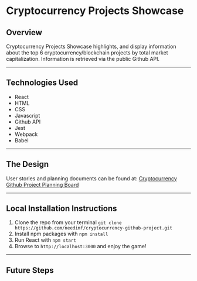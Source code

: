 # Cryptocurrency Projects Showcase

## Overview

Cryptocurrency Projects Showcase highlights, and display information about the top 6 cryptocurrency/blockchain projects by total market capitalization. Information is retrieved via the public Github API.


<!-- ### Screenshot -->

<!-- Screen shots will go here.. -->

<!-- <img src=""
     alt=""
     style="margin: 0 auto; max-width: 80%;" /> -->

---

## Technologies Used

- React
- HTML
- CSS
- Javascript
- Github API
- Jest
- Webpack
- Babel

---

## The Design

User stories and planning documents can be found at: [Cryptocurrency Github Project Planning Board](https://trello.com/b/j71gVubz/cryptocurrency-github-repos-app)

---

## Local Installation Instructions

1. Clone the repo from your terminal ```git clone https://github.com/needimf/cryptocurrency-github-project.git```
2. Install npm packages with ```npm install```
3. Run React with ```npm start```
4. Browse to ```http://localhost:3000``` and enjoy the game!

<!-- Will potentially deploy on Heroku.. -->
<!-- ### OR

Check it out online here:  -->

---

## Future Steps